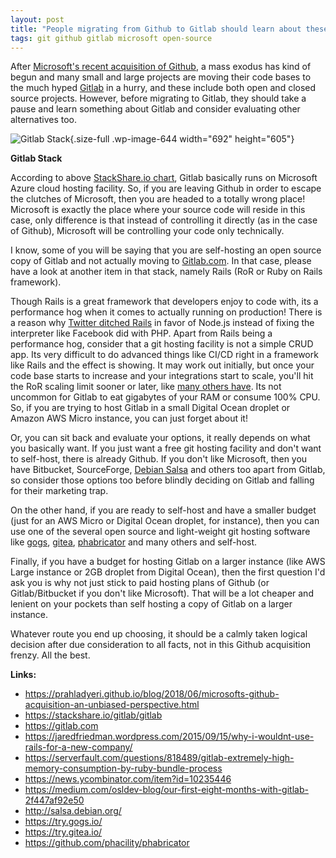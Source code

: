 ```yaml
---
layout: post
title: "People migrating from Github to Gitlab should learn about these details first"
tags: git github gitlab microsoft open-source
---
```


After [Microsoft's recent acquisition of Github](https://prahladyeri.github.io/blog/2018/06/microsofts-github-acquisition-an-unbiased-perspective.html), a mass exodus has kind of begun and many small and large projects are moving their code bases to the much hyped [Gitlab](https://gitlab.com/) in a hurry, and these include both open and closed source projects. However, before migrating to Gitlab, they should take a pause and learn something about Gitlab and consider evaluating other alternatives too.<!--more-->

![Gitlab Stack](/uploads/2018/06/gitlab_stack.png){.size-full .wp-image-644 width="692" height="605"} 

**Gitlab Stack**

According to above [StackShare.io chart](https://stackshare.io/gitlab/gitlab), Gitlab basically runs on Microsoft Azure cloud hosting facility. So, if you are leaving Github in order to escape the clutches of Microsoft, then you are headed to a totally wrong place! Microsoft is exactly the place where your source code will reside in this case, only difference is that instead of controlling it directly (as in the case of Github), Microsoft will be controlling your code only technically.

I know, some of you will be saying that you are self-hosting an open source copy of Gitlab and not actually moving to [Gitlab.com](https://gitlab.com). In that case, please have a look at another item in that stack, namely Rails (RoR or Ruby on Rails framework).

Though Rails is a great framework that developers enjoy to code with, its a performance hog when it comes to actually running on production! There is a reason why [Twitter ditched Rails](https://jaredfriedman.wordpress.com/2015/09/15/why-i-wouldnt-use-rails-for-a-new-company/) in favor of Node.js instead of fixing the interpreter like Facebook did with PHP. Apart from Rails being a performance hog, consider that a git hosting facility is not a simple CRUD app. Its very difficult to do advanced things like CI/CD right in a framework like Rails and the effect is showing. It may work out initially, but once your code base starts to increase and your integrations start to scale, you'll hit the RoR scaling limit sooner or later, like [many others have](https://serverfault.com/questions/818489/gitlab-extremely-high-memory-consumption-by-ruby-bundle-process). Its not uncommon for Gitlab to eat gigabytes of your RAM or consume 100% CPU. So, if you are trying to host Gitlab in a small Digital Ocean droplet or Amazon AWS Micro instance, you can just forget about it!

Or, you can sit back and evaluate your options, it really depends on what you basically want. If you just want a free git hosting facility and don't want to self-host, there is already Github. If you don't like Microsoft, then you have Bitbucket, SourceForge, [Debian Salsa](http://salsa.debian.org/) and others too apart from Gitlab, so consider those options too before blindly deciding on Gitlab and falling for their marketing trap.

On the other hand, if you are ready to self-host and have a smaller budget (just for an AWS Micro or Digital Ocean droplet, for instance), then you can use one of the several open source and light-weight git hosting software like [gogs](https://try.gogs.io/), [gitea](https://try.gitea.io/), [phabricator](https://github.com/phacility/phabricator) and many others and self-host.

Finally, if you have a budget for hosting Gitlab on a larger instance (like AWS Large instance or 2GB droplet from Digital Ocean), then the first question I'd ask you is why not just stick to paid hosting plans of Github (or Gitlab/Bitbucket if you don't like Microsoft). That will be a lot cheaper and lenient on your pockets than self hosting a copy of Gitlab on a larger instance.

Whatever route you end up choosing, it should be a calmly taken logical decision after due consideration to all facts, not in this Github acquisition frenzy. All the best.

**Links:**

-   <https://prahladyeri.github.io/blog/2018/06/microsofts-github-acquisition-an-unbiased-perspective.html>
-   <https://stackshare.io/gitlab/gitlab>
-   <https://gitlab.com>
-   <https://jaredfriedman.wordpress.com/2015/09/15/why-i-wouldnt-use-rails-for-a-new-company/>
-   <https://serverfault.com/questions/818489/gitlab-extremely-high-memory-consumption-by-ruby-bundle-process>
-   <https://news.ycombinator.com/item?id=10235446>
-   <https://medium.com/osldev-blog/our-first-eight-months-with-gitlab-2f447af92e50>
-   <http://salsa.debian.org/>
-   <https://try.gogs.io/>
-   <https://try.gitea.io/>
-   <https://github.com/phacility/phabricator>

 
